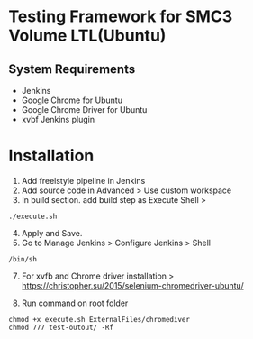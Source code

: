 # Testing Framework for SMC3 Volume LTL(Ubuntu)

## System Requirements
- Jenkins
- Google Chrome for Ubuntu
- Google Chrome Driver for Ubuntu
- xvbf Jenkins plugin

# Installation
1. Add freelstyle pipeline in Jenkins
2. Add source code in Advanced > Use custom workspace
3. In build section. add build step as Execute Shell >
 ```
./execute.sh
```
4. Apply and Save.
5. Go to Manage Jenkins > Configure Jenkins > Shell
```
/bin/sh
```
7. For xvfb and Chrome driver installation > https://christopher.su/2015/selenium-chromedriver-ubuntu/

8. Run command on root folder
```
chmod +x execute.sh ExternalFiles/chromediver
chmod 777 test-outout/ -Rf
```
